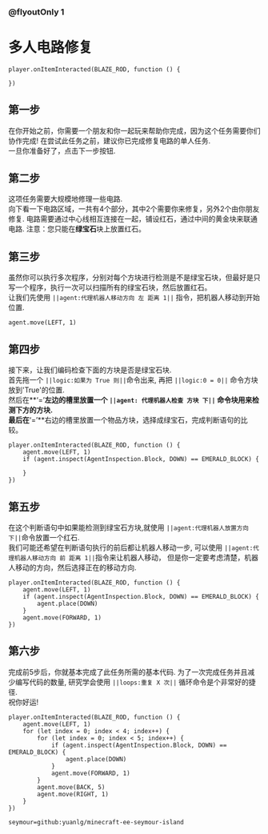 ### @flyoutOnly 1


# 多人电路修复

```template
player.onItemInteracted(BLAZE_ROD, function () {

})
```

## 第一步

在你开始之前，你需要一个朋友和你一起玩来帮助你完成，因为这个任务需要你们协作完成!
在尝试此任务之前，建议你已完成修复电路的单人任务.   
一旦你准备好了，点击下一步按钮.   

## 第二步

这项任务需要大规模地修理一些电路.   
向下看一下电路区域，一共有4个部分，其中2个需要你来修复，另外2个由你朋友修复.
电路需要通过中心线相互连接在一起，铺设红石，通过中间的黄金块来联通电路. 
注意：您只能在**绿宝石**块上放置红石。 


## 第三步

虽然你可以执行多次程序，分别对每个方块进行检测是不是绿宝石块，但最好是只写一个程序，执行一次可以扫描所有的绿宝石块，然后放置红石。  
让我们先使用 ``||agent:代理机器人移动方向 左 距离 1||`` 指令，把机器人移动到开始位置.

```blocks
agent.move(LEFT, 1)
```

## 第四步

接下来，让我们编码检查下面的方块是否是绿宝石块.  
首先拖一个 ``||logic:如果为 True 则||``命令出来, 再把 ``||logic:0 = 0||`` 命令方块放到'True'的位置.   
然后在**‘=’**左边的槽里放置一个 ``||agent: 代理机器人检查 方块 下||`` 命令块用来检测下方的方块.  
最后在**‘=’**右边的槽里放置一个物品方块，选择成绿宝石，完成判断语句的比较。

```blocks
player.onItemInteracted(BLAZE_ROD, function () {
    agent.move(LEFT, 1)
    if (agent.inspect(AgentInspection.Block, DOWN) == EMERALD_BLOCK) {

    }
})
```

## 第五步

在这个判断语句中如果能检测到绿宝石方块,就使用 ``||agent:代理机器人放置方向 下||``命令放置一个红石.   
我们可能还希望在判断语句执行的前后都让机器人移动一步, 可以使用 ``||agent:代理机器人移动方向 前 距离 1||``指令来让机器人移动，
但是你一定要考虑清楚，机器人移动的方向，然后选择正在的移动方向.

```blocks
player.onItemInteracted(BLAZE_ROD, function () {
    agent.move(LEFT, 1)
    if (agent.inspect(AgentInspection.Block, DOWN) == EMERALD_BLOCK) {
        agent.place(DOWN)
    }
    agent.move(FORWARD, 1)
})
```

## 第六步

完成前5步后，你就基本完成了此任务所需的基本代码. 为了一次完成任务并且减少编写代码的数量, 
研究学会使用 ``||loops:重复 X 次||`` 循环命令是个非常好的捷径.   
祝你好运!


```ghost
player.onItemInteracted(BLAZE_ROD, function () {
    agent.move(LEFT, 1)
    for (let index = 0; index < 4; index++) {
        for (let index = 0; index < 5; index++) {
            if (agent.inspect(AgentInspection.Block, DOWN) == EMERALD_BLOCK) {
                agent.place(DOWN)
            }
            agent.move(FORWARD, 1)
        }
        agent.move(BACK, 5)
        agent.move(RIGHT, 1)
    }
})
```



```package
seymour=github:yuanlg/minecraft-ee-seymour-island
```

